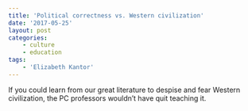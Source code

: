 ```yaml
---
title: 'Political correctness vs. Western civilization'
date: '2017-05-25'
layout: post
categories:
    - culture
    - education
tags:
    - 'Elizabeth Kantor'
---
```


If you could learn from our great literature to despise and fear Western civilization, the PC professors wouldn’t have quit teaching it.